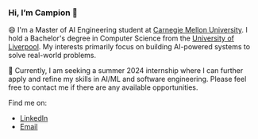 ### Hi, I’m Campion 👋

😄 I'm a Master of AI Engineering student at [Carnegie Mellon University](https://www.cmu.edu/). I hold a Bachelor's degree in Computer Science from the [University of Liverpool](https://www.liverpool.ac.uk/). My interests primarily focus on building AI-powered systems to solve real-world problems. 

🌱 Currently, I am seeking a summer 2024 internship where I can further apply and refine my skills in AI/ML and software engineering. Please feel free to contact me if there are any available opportunities.

Find me on:
- [LinkedIn](https://www.linkedin.com/in/pinqian/)
- [Email](mailto:pqian@andrew.cmu.edu)

<!-- [![Campion's GitHub stats](https://github-readme-stats.vercel.app/api?username=pinqian77&count_private=true&show_icons=true)](https://github.com/anuraghazra/github-readme-stats) -->


<!-- - ⚡ Also a shutter manipulator and drone fan, exploring landscape around the world.
- 📫 Currently, my research interest is to build reliable AI-powered systems to solve real-world problems
- 🔭 My current focus areas are reinforcement learning algorithms on portfolio optimation and robotic tasks. -->

<!--
**pinqian77/pinqian77** is a ✨ _special_ ✨ repository because its `README.md` (this file) appears on your GitHub profile.

Here are some ideas to get you started:

- 🔭 I’m currently working on ...
- 🌱 I’m currently learning ...
- 👯 I’m looking to collaborate on ...
- 🤔 I’m looking for help with ...
- 💬 Ask me about ...
- 📫 How to reach me: ...
- 😄 Pronouns: ...
- ⚡ Fun fact: ...
-->
